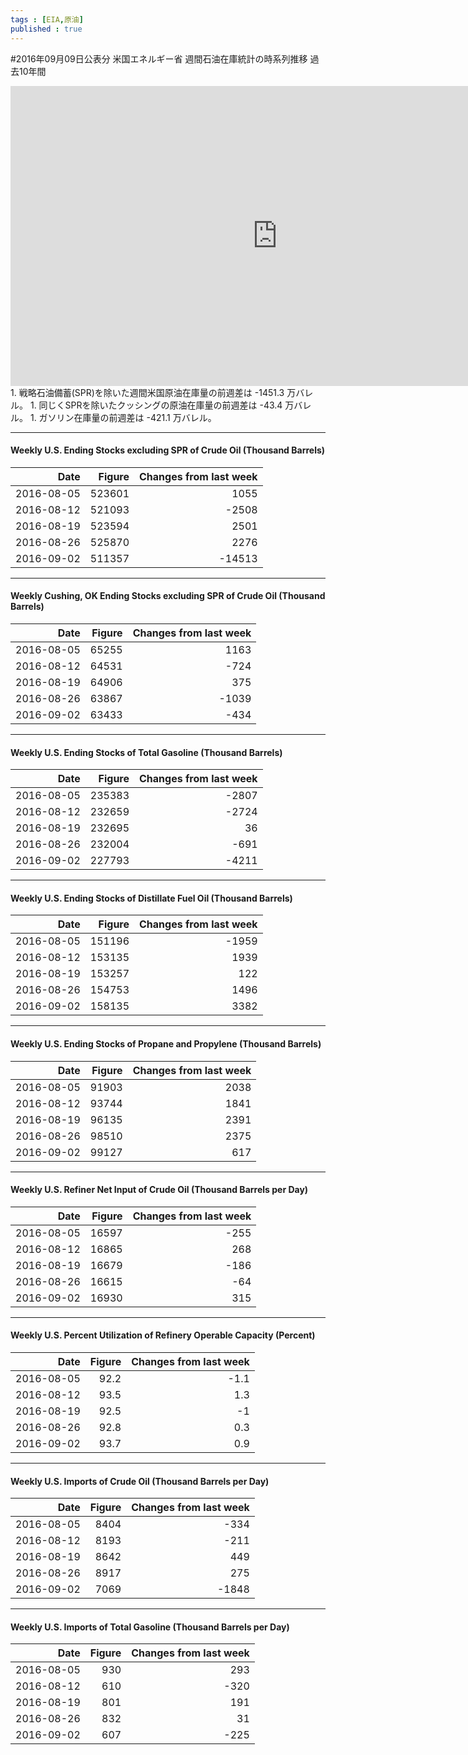 ```yaml
--- 
tags : [EIA,原油] 
published : true
---
```

#2016年09月09日公表分 米国エネルギー省 週間石油在庫統計の時系列推移 過去10年間
<iframe width="853" height="480" src="https://www.youtube.com/embed/j-cp_B91lng?rel=0" frameborder="0" allowfullscreen></iframe>
1. 戦略石油備蓄(SPR)を除いた週間米国原油在庫量の前週差は -1451.3 万バレル。
1. 同じくSPRを除いたクッシングの原油在庫量の前週差は -43.4 万バレル。
1. ガソリン在庫量の前週差は -421.1 万バレル。

***
####  Weekly U.S. Ending Stocks excluding SPR of Crude Oil  (Thousand Barrels)
|Date| Figure| Changes from last week|
|-:| -:| -:|
|2016-08-05| 523601| 1055|
|2016-08-12| 521093| -2508|
|2016-08-19| 523594| 2501|
|2016-08-26| 525870| 2276|
|2016-09-02| 511357| -14513|

***
####  Weekly Cushing, OK Ending Stocks excluding SPR of Crude Oil  (Thousand Barrels)
|Date| Figure| Changes from last week|
|-:| -:| -:|
|2016-08-05| 65255| 1163|
|2016-08-12| 64531| -724|
|2016-08-19| 64906| 375|
|2016-08-26| 63867| -1039|
|2016-09-02| 63433| -434|

***
####  Weekly U.S. Ending Stocks of Total Gasoline  (Thousand Barrels)
|Date| Figure| Changes from last week|
|-:| -:| -:|
|2016-08-05| 235383| -2807|
|2016-08-12| 232659| -2724|
|2016-08-19| 232695| 36|
|2016-08-26| 232004| -691|
|2016-09-02| 227793| -4211|

***
####  Weekly U.S. Ending Stocks of Distillate Fuel Oil  (Thousand Barrels)
|Date| Figure| Changes from last week|
|-:| -:| -:|
|2016-08-05| 151196| -1959|
|2016-08-12| 153135| 1939|
|2016-08-19| 153257| 122|
|2016-08-26| 154753| 1496|
|2016-09-02| 158135| 3382|

***
####  Weekly U.S. Ending Stocks of Propane and Propylene  (Thousand Barrels)
|Date| Figure| Changes from last week|
|-:| -:| -:|
|2016-08-05| 91903| 2038|
|2016-08-12| 93744| 1841|
|2016-08-19| 96135| 2391|
|2016-08-26| 98510| 2375|
|2016-09-02| 99127| 617|

***
####  Weekly U.S. Refiner Net Input of Crude Oil  (Thousand Barrels per Day)
|Date| Figure| Changes from last week|
|-:| -:| -:|
|2016-08-05| 16597| -255|
|2016-08-12| 16865| 268|
|2016-08-19| 16679| -186|
|2016-08-26| 16615| -64|
|2016-09-02| 16930| 315|

***
####  Weekly U.S. Percent Utilization of Refinery Operable Capacity (Percent)
|Date| Figure| Changes from last week|
|-:| -:| -:|
|2016-08-05| 92.2| -1.1|
|2016-08-12| 93.5| 1.3|
|2016-08-19| 92.5| -1|
|2016-08-26| 92.8| 0.3|
|2016-09-02| 93.7| 0.9|

***
####  Weekly U.S. Imports of Crude Oil  (Thousand Barrels per Day)
|Date| Figure| Changes from last week|
|-:| -:| -:|
|2016-08-05| 8404| -334|
|2016-08-12| 8193| -211|
|2016-08-19| 8642| 449|
|2016-08-26| 8917| 275|
|2016-09-02| 7069| -1848|

***
####  Weekly U.S. Imports of Total Gasoline  (Thousand Barrels per Day)
|Date| Figure| Changes from last week|
|-:| -:| -:|
|2016-08-05| 930| 293|
|2016-08-12| 610| -320|
|2016-08-19| 801| 191|
|2016-08-26| 832| 31|
|2016-09-02| 607| -225|

